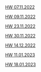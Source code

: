 

[HW 07.11.2022](< https://valeriakul.github.io/JS_HomeWork/November_2022/07_11_2022>)
<br/>

[HW 09.11.2022](< https://valeriakul.github.io/JS_HomeWork/November_2022/09_11_2022>)
<br/>

[HW 23.11.2022](< https://valeriakul.github.io/JS_HomeWork/November_2022/23_11_2022>)
<br/>

[HW 30.11.2022](< https://valeriakul.github.io/JS_HomeWork/November_2022/30_11_2022>)
<br/>

[HW 14.12.2022](< https://valeriakul.github.io/JS_HomeWork/December_2022/14_12_2022>)
<br/>

[HW 11.01.2023](< https://valeriakul.github.io/JS_HomeWork/January_2023/11_01_2023>)
<br/>

[HW 18.01.2023](< https://valeriakul.github.io/cards-react/>)
<br/>
